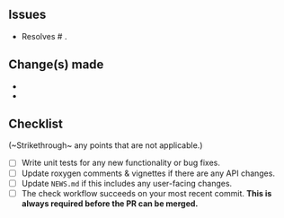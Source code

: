 ## Issues
- Resolves # .

## Change(s) made
-
-

## Checklist

(~Strikethrough~ any points that are not applicable.)

- [ ] Write unit tests for any new functionality or bug fixes.
- [ ] Update roxygen comments & vignettes if there are any API changes.
- [ ] Update `NEWS.md` if this includes any user-facing changes. 
- [ ] The check workflow succeeds on your most recent commit. **This is always required before the PR can be merged.**
